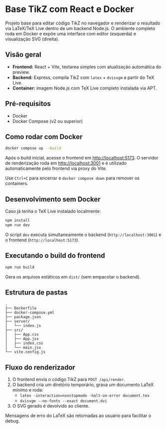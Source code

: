 # Base TikZ com React e Docker

Projeto base para editar código TikZ no navegador e renderizar o resultado via LaTeX/TeX Live dentro de um backend Node.js. O ambiente completo roda em Docker e expõe uma interface com editor (esquerda) e visualização SVG (direita).

## Visão geral

- **Frontend:** React + Vite, textarea simples com atualização automática do preview.
- **Backend:** Express, compila TikZ com `latex` + `dvisvgm` a partir do TeX Live.
- **Container:** imagem Node.js com TeX Live completo instalada via APT.

## Pré-requisitos

- Docker
- Docker Compose (v2 ou superior)

## Como rodar com Docker

```bash
docker compose up --build
```

Após o build inicial, acesse o frontend em [http://localhost:5173](http://localhost:5173). O servidor de renderização roda em [http://localhost:3001](http://localhost:3001) e é utilizado automaticamente pelo frontend via proxy do Vite.

Use `Ctrl+C` para encerrar e `docker compose down` para remover os containers.

## Desenvolvimento sem Docker

Caso já tenha o TeX Live instalado localmente:

```bash
npm install
npm run dev
```

O script `dev` executa simultaneamente o backend (`http://localhost:3001`) e o frontend (`http://localhost:5173`).

## Executando o build do frontend

```bash
npm run build
```

Gera os arquivos estáticos em `dist/` (sem empacotar o backend).

## Estrutura de pastas

```
.
├── Dockerfile
├── docker-compose.yml
├── package.json
├── server/
│   └── index.js
├── src/
│   ├── App.css
│   ├── App.jsx
│   ├── index.css
│   └── main.jsx
└── vite.config.js
```

## Fluxo do renderizador

1. O frontend envia o código TikZ para `POST /api/render`.
2. O backend cria um diretório temporário, grava um documento LaTeX mínimo e roda:
   - `latex -interaction=nonstopmode -halt-on-error document.tex`
   - `dvisvgm --no-fonts --exact document.dvi`
3. O SVG gerado é devolvido ao cliente.

Mensagens de erro do LaTeX são retornadas ao usuário para facilitar o debug.
